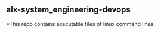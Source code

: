    alx-system_engineering-devops
--------------------------------------
*This repo contains executable files of linux command lines.
